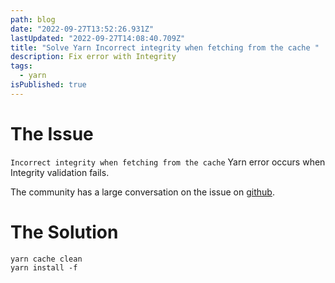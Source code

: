 ```yaml
---
path: blog
date: "2022-09-27T13:52:26.931Z"
lastUpdated: "2022-09-27T14:08:40.709Z"
title: "Solve Yarn Incorrect integrity when fetching from the cache "
description: Fix error with Integrity
tags:
  - yarn
isPublished: true
---
```

# The Issue

`Incorrect integrity when fetching from the cache` Yarn error occurs when Integrity validation fails.

T﻿he community has a large conversation on the issue on [github](https://github.com/yarnpkg/yarn/issues/7584).

# The Solution

```
yarn cache clean
yarn install -f
```